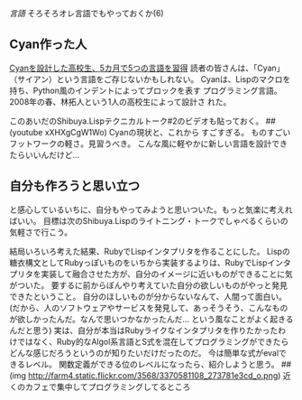 *言語*  そろそろオレ言語でもやっておくか(6)
## Cyan作った人
 [Cyanを設計した高校生、5カ月で5つの言語を習得](http://jibun.atmarkit.co.jp/ljibun01/rensai/genius/03/01.html)
 読者の皆さんは、「Cyan」（サイアン）という言語をご存じないかもしれない。
 Cyanは、Lispのマクロを持ち、Python風のインデントによってブロックを表す
 プログラミング言語。2008年の春、林拓人という1人の高校生によって設計さ
 れた。

 このあいだのShibuya.Lispテクニカルトーク#2のビデオも貼っておく。
 ##(youtube xXHXgCgW1Wo) Cyanの現状と、これから
すごすぎる。
ものすごいフットワークの軽さ。見習うべき。
こんな風に軽やかに新しい言語を設計できたらいいんだけど...

## 自分も作ろうと思い立つ
と感心しているいちに、自分もやってみようと思いついた。もっと気楽に考えればいい。
目標は次のShibuya.Lispのライトニング・トークでしゃべるくらいの気軽さで行こう。

結局いろいろ考えた結果、RubyでLispインタプリタを作ることにした。
Lispの糖衣構文としてRubyっぽいものをいちから実装するよりは、RubyでLispインタプリタを実装して融合させた方が、自分のイメージに近いものができることに気がついた。
要するに前からぼんやり考えていた自分の欲しいものがやっと発見できたということ。
自分のほしいものが分からないなんて、人間って面白い。
(だから、人のソフトウェアやサービスを発見して、あっそうそう、こんなものが欲しかったんだ。なんで思いつかなかったんだ... という風なことがよく起きるんだと思う)
実は、自分が本当はRubyライクなインタプリタを作りたかったわけではなく、Ruby的なAlgol系言語とS式を混在してプログラミングができたらどんな感じだろうというのが知りたいだけだったのだ。
今は簡単な式がevalできるレベル。
関数定義ができる位のレベルになったら、紹介しようと思う。
 ##(img http://farm4.static.flickr.com/3568/3370581108_273781e3cd_o.png) 近くのカフェで集中してプログラミングしてるところ

